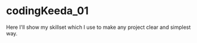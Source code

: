 # codingKeeda_01
Here I'll show my skillset which I use to make any project clear and simplest way. 
